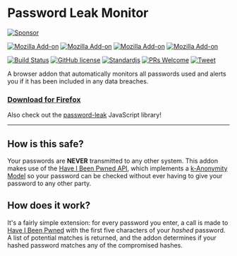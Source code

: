 <!-- markdownlint-disable MD001 -->
# Password Leak Monitor

[![Sponsor](https://img.shields.io/badge/Sponsor-my%20work-success)](https://github.com/sponsors/mathiscode)

[![Mozilla Add-on](https://img.shields.io/amo/v/password-leak-monitor.svg)](https://addons.mozilla.org/en-US/firefox/addon/password-leak-monitor)
[![Mozilla Add-on](https://img.shields.io/amo/users/password-leak-monitor.svg)](https://addons.mozilla.org/en-US/firefox/addon/password-leak-monitor)
[![Mozilla Add-on](https://img.shields.io/amo/dw/password-leak-monitor.svg)](https://addons.mozilla.org/en-US/firefox/addon/password-leak-monitor)
[![Mozilla Add-on](https://img.shields.io/amo/stars/password-leak-monitor)](https://addons.mozilla.org/en-US/firefox/addon/password-leak-monitor)

<!--
[![Beerpay](https://beerpay.io/mathiscode/password-leak-monitor/badge.svg?style=beer-square)](https://beerpay.io/mathiscode/password-leak-monitor)  [![Beerpay](https://beerpay.io/mathiscode/password-leak-monitor/make-wish.svg?style=flat-square)](https://beerpay.io/mathiscode/password-leak-monitor?focus=wish)
-->

[![Build Status](https://travis-ci.org/mathiscode/password-leak-monitor.svg?branch=master)](https://travis-ci.org/mathiscode/password-leak-monitor)
[![GitHub license](https://img.shields.io/github/license/mathiscode/password-leak-monitor.svg?color=blue)](https://github.com/mathiscode/password-leak-monitor/blob/master/LICENSE)
[![Standardjs](https://img.shields.io/badge/code_style-standard-blue.svg)](https://standardjs.com)
[![PRs Welcome](https://img.shields.io/badge/PRs-welcome-blue.svg)](https://github.com/mathiscode/password-leak-monitor/compare)
[![Tweet](https://img.shields.io/twitter/url/http/shields.io.svg?style=social)](https://twitter.com/intent/tweet?text=Make%20sure%20your%20passwords%20are%20safe&url=https://github.com/mathiscode/password-leak-monitor#readme&hashtags=firefox,chrome,passwords,security)

A browser addon that automatically monitors all passwords used and alerts you if it has been included in any data breaches.

### [Download for Firefox](https://addons.mozilla.org/en-US/firefox/addon/password-leak-monitor)

Also check out the [password-leak](https://github.com/mathiscode/password-leak) JavaScript library!

---

## How is this safe?

Your passwords are **NEVER** transmitted to any other system. This addon makes use of the [Have I Been Pwned API](https://haveibeenpwned.com/API/), which implements a [k-Anonymity Model](https://en.wikipedia.org/wiki/K-anonymity) so your password can be checked without ever having to give your password to any other party.

## How does it work?

It's a fairly simple extension: for every password you enter, a call is made to [Have I Been Pwned](https://haveibeenpwned.com/API/v2#PwnedPasswords) with the first five characters of your _hashed_ password. A list of potential matches is returned, and the addon determines if your hashed password matches any of the compromised hashes.
